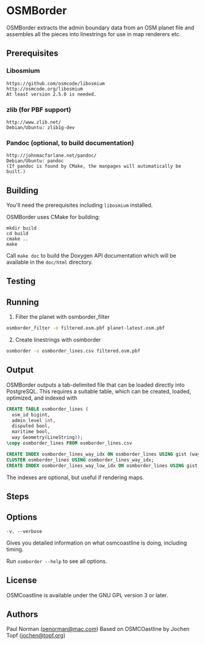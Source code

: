 
# OSMBorder

OSMBorder extracts the admin boundary data from an OSM planet file and assembles
all the pieces into linestrings for use in map renderers etc.

## Prerequisites

### Libosmium

    https://github.com/osmcode/libosmium
    http://osmcode.org/libosmium
    At least version 2.5.0 is needed.

### zlib (for PBF support)

    http://www.zlib.net/
    Debian/Ubuntu: zlib1g-dev

### Pandoc (optional, to build documentation)

    http://johnmacfarlane.net/pandoc/
    Debian/Ubuntu: pandoc
    (If pandoc is found by CMake, the manpages will automatically be built.)


## Building

You'll need the prerequisites including `libosmium` installed.

OSMBorder uses CMake for building:

    mkdir build
    cd build
    cmake ..
    make

Call `make doc` to build the Doxygen API documentation which will be available
in the `doc/html` directory.


## Testing

## Running
1. Filter the planet with osmborder_filter
  ```sh
  osmborder_filter -o filtered.osm.pbf planet-latest.osm.pbf
  ```
2. Create linestrings with osmborder
```sh
osmborder -o osmborder_lines.csv filtered.osm.pbf
```

## Output
OSMBorder outputs a tab-delimited file that can be loaded directly into PostgreSQL. This requires a suitable table, which can be created, loaded, optimized, and indexed with

```sql
CREATE TABLE osmborder_lines (
  osm_id bigint,
  admin_level int,
  disputed bool,
  maritime bool,
  way Geometry(LineString));
\copy osmborder_lines FROM osmborder_lines.csv

CREATE INDEX osmborder_lines_way_idx ON osmborder_lines USING gist (way) WITH (fillfactor=100);
CLUSTER osmborder_lines USING osmborder_lines_way_idx;
CREATE INDEX osmborder_lines_way_low_idx ON osmborder_lines USING gist (way) WITH (fillfactor=100) WHERE admin_level <= 4;
```

The indexes are optional, but useful if rendering maps.

## Steps

## Options

    -v, --verbose

Gives you detailed information on what osmcoastline is doing, including timing.

Run `osmborder --help` to see all options.

## License

OSMCoastline is available under the GNU GPL version 3 or later.

## Authors

Paul Norman (penorman@mac.com)
Based on OSMCOastline by Jochen Topf (jochen@topf.org)
